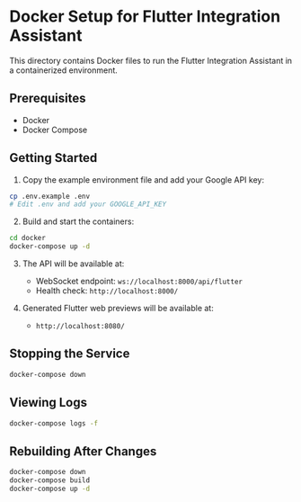 # Docker Setup for Flutter Integration Assistant

This directory contains Docker files to run the Flutter Integration Assistant in a containerized environment.

## Prerequisites

- Docker
- Docker Compose

## Getting Started

1. Copy the example environment file and add your Google API key:

```bash
cp .env.example .env
# Edit .env and add your GOOGLE_API_KEY
```

2. Build and start the containers:

```bash
cd docker
docker-compose up -d
```

3. The API will be available at:
   - WebSocket endpoint: `ws://localhost:8000/api/flutter`
   - Health check: `http://localhost:8000/`

4. Generated Flutter web previews will be available at:
   - `http://localhost:8080/`

## Stopping the Service

```bash
docker-compose down
```

## Viewing Logs

```bash
docker-compose logs -f
```

## Rebuilding After Changes

```bash
docker-compose down
docker-compose build
docker-compose up -d
``` 